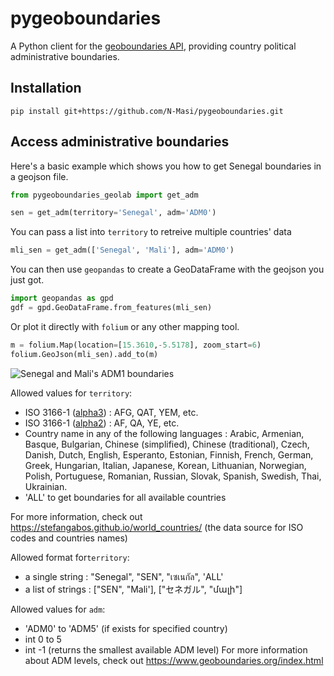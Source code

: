 # pygeoboundaries
A Python client for the [geoboundaries API](https://www.geoboundaries.org/api.html), providing country political administrative boundaries.

## Installation

`pip install git+https://github.com/N-Masi/pygeoboundaries.git`

## Access administrative boundaries

Here's a basic example which shows you how to get Senegal boundaries in a geojson file.

```python
from pygeoboundaries_geolab import get_adm

sen = get_adm(territory='Senegal', adm='ADM0')
```

You can pass a list into ```territory``` to retreive multiple countries' data

```python
mli_sen = get_adm(['Senegal', 'Mali'], adm='ADM0')
```

You can then use ```geopandas``` to create a GeoDataFrame with the geojson you just got.

```python
import geopandas as gpd
gdf = gpd.GeoDataFrame.from_features(mli_sen)
```

Or plot it directly with ```folium``` or any other mapping tool.

```python
m = folium.Map(location=[15.3610,-5.5178], zoom_start=6)
folium.GeoJson(mli_sen).add_to(m)
```

![Senegal and Mali's ADM1 boundaries](https://i.ibb.co/hmyY5V6/mali-sen.png)

Allowed values for ```territory```: 
* ISO 3166-1 ([alpha3](https://en.wikipedia.org/wiki/ISO_3166-1_alpha-3)) : AFG, QAT, YEM, etc.
* ISO 3166-1 ([alpha2](https://en.wikipedia.org/wiki/ISO_3166-1_alpha-2)) : AF, QA, YE, etc.
* Country name in any of the following languages : Arabic, Armenian, Basque, Bulgarian, Chinese (simplified), Chinese (traditional), Czech, Danish, Dutch, English, Esperanto, Estonian, Finnish, French, German, Greek, Hungarian, Italian, Japanese, Korean, Lithuanian, Norwegian, Polish, Portuguese, Romanian, Russian, Slovak, Spanish, Swedish, Thai, Ukrainian.
* 'ALL' to get boundaries for all available countries

For more information, check out https://stefangabos.github.io/world_countries/ (the data source for ISO codes and countries names)
    
Allowed format for```territory```:
* a single string : "Senegal", "SEN", "เซเนกัล", 'ALL'
* a list of strings : ["SEN", "Mali'], ["セネガル", "մալի"]

Allowed values for ```adm```:
* 'ADM0' to 'ADM5' (if exists for specified country)
* int 0 to 5
* int -1 (returns the smallest available ADM level)
For more information about ADM levels, check out https://www.geoboundaries.org/index.html
